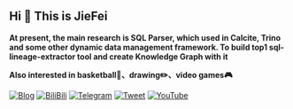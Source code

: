 ## Hi 👋 This is JieFei

**At present, the main research is SQL Parser,  which used in Calcite, Trino 
and some other dynamic data management framework. To build top1 sql-lineage-extractor tool and create Knowledge Graph with it**

**Also interested in basketball🏀、drawing✏️、video games🎮**  

[![Blog](https://img.shields.io/badge/-Blog-orange)](https://makeyourchoice.cn) [![BiliBili](https://img.shields.io/badge/-bilibili-blue)](https://space.bilibili.com/4449891) [![Telegram](https://img.shields.io/badge/-Telegram-blue)](https://t.me/jiefei30 ) [![Tweet](https://img.shields.io/twitter/follow/jiefei30?style=social)](https://twitter.com/jiefei30) [![YouTube](https://img.shields.io/youtube/channel/views/UC9w-SHhy2TYAPBh92CPbPHA?style=social)](https://www.youtube.com/channel/UC9w-SHhy2TYAPBh92CPbPHA)  
